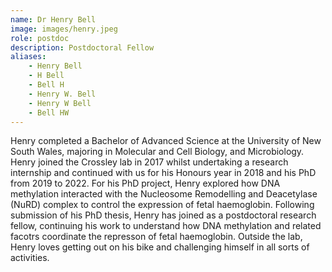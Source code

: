 ```yaml
---
name: Dr Henry Bell 
image: images/henry.jpeg
role: postdoc
description: Postdoctoral Fellow
aliases:
    - Henry Bell
    - H Bell
    - Bell H
    - Henry W. Bell
    - Henry W Bell
    - Bell HW
---
```


Henry completed a Bachelor of Advanced Science at the University of New South Wales, majoring in Molecular and Cell Biology, and Microbiology. Henry joined the Crossley lab in 2017 whilst undertaking a research internship and continued with us for his Honours year in 2018 and his PhD from 2019 to 2022. For his PhD project, Henry explored how DNA methylation interacted with the Nucleosome Remodelling and Deacetylase (NuRD) complex to control the expression of fetal haemoglobin. Following submission of his PhD thesis, Henry has joined as a postdoctoral research fellow, continuing his work to understand how DNA methylation and related facotrs coordinate the represson of fetal haemoglobin. Outside the lab, Henry loves getting out on his bike and challenging himself in all sorts of activities. 
